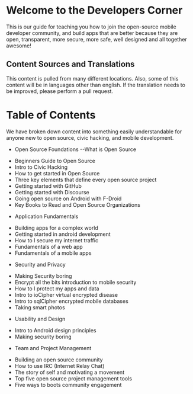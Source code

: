 # Welcome to the Developers Corner

This is our guide for teaching you how to join the open-source mobile developer community, and build apps that are better because they are open, transparent, more secure, more safe, well designed and all together awesome!


## Content Sources and Translations
This content is pulled from many different locations. Also, some of this content will be in languages other than english. If the translation needs to be improved, please perform a pull request.

# Table of Contents
We have broken down content into something easily understandable for anyone new to open source, civic hacking, and mobile development. 

* Open Source Foundations
--What is Open Source
- Beginners Guide to Open Source
- Intro to Civic Hacking
- How to get started in Open Source
- Three key elements that define every open source project
- Getting started with GitHub
- Getting started with Discourse
- Going open source on Android with F-Droid
- Key Books to Read and Open Source Organizations
* Application Fundamentals
- Building apps for a complex world
- Getting started in android development
- How to I secure my internet traffic
- Fundamentals of a web app
- Fundamentals of a mobile apps
* Security and Privacy
- Making Security boring
- Encrypt all the bits introduction to mobile security
- How to I protect my apps and data
- Intro to ioCipher virtual encrypted disease
- Intro to sqlCipher encrypted mobile databases
- Taking smart photos
* Usability and Design
- Intro to Android design principles
- Making security boring
* Team and Project Management
- Building an open source community
- How to use IRC (Internet Relay Chat)
- The story of self and motivating a movement
- Top five open source project management tools
- Five ways to boots community engagement

